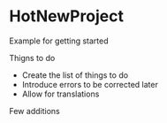 # HotNewProject
Example for getting started

Thigns to do

* Create the list of things to do
* Introduce errors to be corrected later
* Allow for translations


Few additions